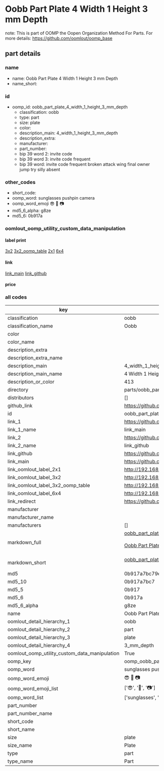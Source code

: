 # Oobb Part Plate 4 Width 1 Height 3 mm Depth  

note: This is part of OOMP the Oopen Organization Method For Parts. For more details: https://github.com/oomlout/oomp_base

##  part details
  







### name
* name: Oobb Part Plate 4 Width 1 Height 3 mm Depth
* name_short: 
### id
* oomp_id: oobb_part_plate_4_width_1_height_3_mm_depth
  * classification: oobb
  * type: part
  * size: plate
  * color: 
  * description_main: 4_width_1_height_3_mm_depth
  * description_extra: 
  * manufacturer: 
  * part_number: 
  * bip 39 word 2: invite code
  * bip 39 word 3: invite code frequent
  * bip 39 word: invite code frequent broken attack wing final owner jump try silly absent

### other_codes
* short_code: 
* oomp_word: sunglasses pushpin camera
* oomp_word_emoji :sunglasses: :pushpin: :camera:
* md5_6_alpha: g8ze
* md5_6: 0b917a






### oomlout_oomp_utility_custom_data_manipulation
#### label print
[3x2](http://192.168.1.245:1112/?label=oomp%20g8ze)
[3x2_oomp_table](http://192.168.1.108:1112/?label=oomp%20g8ze)
[2x1](http://192.168.1.242:1112/?label=oomp%20g8ze)
[6x4](http://192.168.1.55:1112/?label=oomp%20g8ze)    

#### link

[link_main](https://github.com/oomlout/oomlout_oomp_version_1_messy/tree/main/parts/oobb_part_plate_4_width_1_height_3_mm_depth) [link_github](https://github.com/oomlout/oomlout_oomp_version_1_messy/tree/main/parts/oobb_part_plate_4_width_1_height_3_mm_depth)                             

#### price







### all codes 
| key | value |  
| --- | --- |  
| classification | oobb |  
| classification_name | Oobb |  
| color |  |  
| color_name |  |  
| description_extra |  |  
| description_extra_name |  |  
| description_main | 4_width_1_height_3_mm_depth |  
| description_main_name | 4 Width 1 Height 3 mm Depth |  
| description_or_color | 413 |  
| directory | parts/oobb_part_plate_4_width_1_height_3_mm_depth |  
| distributors | [] |  
| github_link | https://github.com/oomlout/oomlout_oomp_part_src/tree/main/parts/oobb_part_plate_4_width_1_height_3_mm_depth |  
| id | oobb_part_plate_4_width_1_height_3_mm_depth |  
| link_1 | https://github.com/oomlout/oomlout_oomp_version_1_messy/tree/main/parts/oobb_part_plate_4_width_1_height_3_mm_depth |  
| link_1_name | link_main |  
| link_2 | https://github.com/oomlout/oomlout_oomp_version_1_messy/tree/main/parts/oobb_part_plate_4_width_1_height_3_mm_depth |  
| link_2_name | link_github |  
| link_github | https://github.com/oomlout/oomlout_oomp_version_1_messy/tree/main/parts/oobb_part_plate_4_width_1_height_3_mm_depth |  
| link_main | https://github.com/oomlout/oomlout_oomp_version_1_messy/tree/main/parts/oobb_part_plate_4_width_1_height_3_mm_depth |  
| link_oomlout_label_2x1 | http://192.168.1.242:1112/?label=oomp%20g8ze |  
| link_oomlout_label_3x2 | http://192.168.1.245:1112/?label=oomp%20g8ze |  
| link_oomlout_label_3x2_oomp_table | http://192.168.1.108:1112/?label=oomp%20g8ze |  
| link_oomlout_label_6x4 | http://192.168.1.55:1112/?label=oomp%20g8ze |  
| link_redirect | https://github.com/oomlout/oomlout_oomp_version_1_messy/tree/main/parts/oobb_part_plate_4_width_1_height_3_mm_depth |  
| manufacturer |  |  
| manufacturer_name |  |  
| manufacturers | [] |  
| markdown_full | [oobb_part_plate_4_width_1_height_3_mm_depth](none)<br>[](none)<br>[Oobb Part Plate 4 Width 1 Height 3 Mm Depth](none)<br><br> |  
| markdown_short | [oobb_part_plate_4_width_1_height_3_mm_depth](none)<br><br> |  
| md5 | 0b917a7bc79e2ad3ee8731c8b94b43b0 |  
| md5_10 | 0b917a7bc7 |  
| md5_5 | 0b917 |  
| md5_6 | 0b917a |  
| md5_6_alpha | g8ze |  
| name | Oobb Part Plate 4 Width 1 Height 3 mm Depth |  
| oomlout_detail_hierarchy_1 | oobb |  
| oomlout_detail_hierarchy_2 | part |  
| oomlout_detail_hierarchy_3 | plate |  
| oomlout_detail_hierarchy_4 | 3_mm_depth |  
| oomlout_oomp_utility_custom_data_manipulation | True |  
| oomp_key | oomp_oobb_part_plate_4_width_1_height_3_mm_depth |  
| oomp_word | sunglasses pushpin camera |  
| oomp_word_emoji | :sunglasses: :pushpin: :camera: |  
| oomp_word_emoji_list | [':sunglasses:', ':pushpin:', ':camera:'] |  
| oomp_word_list | ['sunglasses', 'pushpin', 'camera'] |  
| part_number |  |  
| part_number_name |  |  
| short_code |  |  
| short_name |  |  
| size | plate |  
| size_name | Plate |  
| type | part |  
| type_name | Part |  
